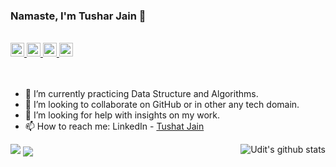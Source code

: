 ### Namaste, I'm Tushar Jain 👋

<br/>

<a href="https://www.linkedin.com/in/jntushar/">
  <img align="left-center" alt="Tushar's Linkdein" width="22px" src="https://cdn.jsdelivr.net/npm/simple-icons@v3/icons/linkedin.svg" />
</a>
<a href="https://github.com/jntushar">
  <img align="left-center" alt="Tushar's Github" width="22px" src="https://cdn.jsdelivr.net/npm/simple-icons@v3/icons/github.svg" />
</a>
<a href="https://www.facebook.com/tushar.jain.52056223">
  <img align="left-center" alt="Tushar's Facebook" width="22px" src="https://cdn.jsdelivr.net/npm/simple-icons@v3/icons/facebook.svg" />
</a>
<a href="https://twitter.com/jn_tushar_">
  <img align="left-center" alt="Tushar's Twitter" width="22px" src="https://cdn.jsdelivr.net/npm/simple-icons@v3/icons/twitter.svg" />
</a>

<br/>
<br/>
<br/>

<!--
**jntushar/jntushar** is a ✨ _special_ ✨ repository because its `README.md` (this file) appears on your GitHub profile.

Here are some ideas to get you started:

- 🔭 I’m currently working on ...
- 👯 I’m looking to collaborate on ...
- 🤔 I’m looking for help with ...
- 💬 Ask me about ...
- 😄 Pronouns: ...
- ⚡ Fun fact: ...
-->
- 🌱 I’m currently practicing Data Structure and Algorithms.
- 👯 I’m looking to collaborate on GitHub or in other any tech domain.
- 🤔 I’m looking for help with insights on my work.
- 📫 How to reach me: LinkedIn - [Tushat Jain](https://www.linkedin.com/in/jntushar/)

<img src='https://github-readme-stats.vercel.app/api?username=jntushar&&show_icons=true&title_color=ffffff&icon_color=bb2acf&text_color=daf7dc&bg_color=191919'>


<a href="https://github.com/jntushar">
  <img align="center" src="https://github-readme-stats.vercel.app/api/top-langs/?username=jntushar&theme=dark&hide_langs_below=1" />
</a>
<a href="https://github.com/jntushar">
 <img align="right" src="https://github-readme-stats.vercel.app/api?username=jntushar&show_icons=true&theme=dark&line_height=27" alt="Udit's github stats"/>
</a>

